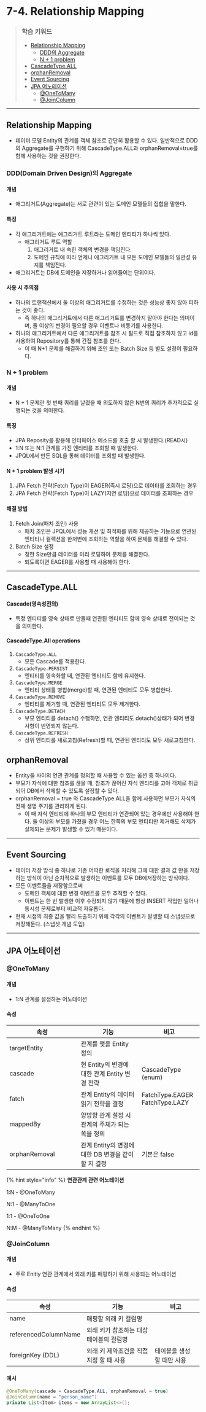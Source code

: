 # 7-4. Relationship Mapping

> ### 학습 키워드
>
> * [Relationship Mapping](7-4.-relationship-mapping.md#relationship-mapping)
>   * [DDD의 Aggregate](7-4.-relationship-mapping.md#ddd-domain-driven-design-aggregate)
>   * [N + 1 problem](7-4.-relationship-mapping.md#n-+-1-problem)
> * [CascadeType.ALL](7-4.-relationship-mapping.md#cascadetype.all)
> * [orphanRemoval](7-4.-relationship-mapping.md#orphanremoval)
> * [Event Sourcing](7-4.-relationship-mapping.md#event-sourcing)
> * [JPA 어노테이션](7-4.-relationship-mapping.md#jpa)
>   * [@OneToMany](7-4.-relationship-mapping.md#onetomany)
>   * [@JoinColumn](7-4.-relationship-mapping.md#joincolumn)

***

## Relationship Mapping

* 데이터 모델 Entity의 관계를 객체 참조로 간단히 활용할 수 있다. 일반적으로 DDD의 Aggregate를 구현하기 위해 CascadeType.ALL과 orphanRemoval=true를 함께 사용하는 것을 권장한다.

### DDD(Domain Driven Design)의 Aggregate

#### 개념

* 애그리거트(Aggregate)는 서로 관련이 있는 도메인 모델들의 집합을 말한다.

#### 특징

* 각 애그리거트에는 애그리거트 루트라는 도메인 엔티티가 하나씩 있다.
  * 애그리거트 루트 역할
    1. 애그리거트 내 속한 객체의 변경을 책임진다.
    2. 도메인 규칙에 따라 언제나 애그리거트 내 모든 도메인 모델들의 일관성 유지를 책임진다.
* 애그리거트는 DB에 도메인을 저장하거나 읽어들이는 단위이다.

#### 사용 시 주의점

* 하나의 트랜잭션에서 둘 이상의 애그리거트를 수정하는 것은 성능상 좋지 않아 피하는 것이 좋다.
  * 즉 하나의 애그리거트에서 다른 애그리거트를 변경하지 말아야 한다는 의미이며, 둘 이상의 변경이 필요할 경우 이벤트나 비동기를 사용한다.
* 하나의 애그리거트에서 다른 애그리거트를 참조 시 필드로 직접 참조하지 않고 id를 사용하여 Repository를 통해 간접 참조를 한다.
  * 이 때 N+1 문제를 해결하기 위해 조인 또는 Batch Size 등 별도 설정이 필요하다.

### N + 1 problem

#### 개념

* N + 1 문제란 첫 번째 쿼리를 날렸을 때 의도하지 않은 N번의 쿼리가 추가적으로 실행되는 것을 의미한다.

#### 특징

* JPA Reposity를 활용해 인터페이스 메소드를 호출 할 시 발생한다.(READ시)
* 1:N 또는 N:1 관계를 가진 엔티티를 조회할 때 발생한다.
* JPQL에서 만든 SQL을 통해 데이터를 조회할 때 발생한다.

#### N + 1 problem 발생 시기

1. JPA Fetch 전략(Fetch Type)이 EAGER(즉시 로딩)으로 데이터를 조회하는 경우
2. JPA Fetch 전략(Fetch Type)이 LAZY(지연 로딩)으로 데이터를 조회하는 경우

#### 해결 방법

1. Fetch Join(패치 조인) 사용&#x20;
   * 패치 조인은 JPQL에서 성능 개선 및 최적화를 위해 제공하는 기능으로 연관된 엔티티나 컬렉션을 한꺼번에 조회하는 역할을 하여 문제를 해결할 수 있다.
2. Batch Size 설정
   * 정한 Size만큼 데이터를 미리 로딩하여 문제를 해결한다.
   * 되도록이면 EAGER를 사용할 때 사용해야 한다.



***

## CascadeType.ALL

#### Cascade(영속성전의)

* 특정 엔티티를 영속 상태로 만들때 연관된 엔티티도 함께 영속 상태로 전이되는 것을 의미한다.

#### CascadeType.All operations

1. `CascadeType.ALL`
   * 모든 Cascade를 적용한다.
2. `CascadeType.PERSIST`
   * 엔티티를 영속화할 때, 연관된 엔티티도 함께 유지한다.
3. `CascadeType.MERGE`
   * 엔티티 상태를 병합(merge)할 때, 연관된 엔티티도 모두 병합한다.
4. `CascadeType.REMOVE`
   * 엔티티를 제거할 때, 연관된 엔티티도 모두 제거한다.
5. `CascadeType.DETACH`
   * 부모 엔티티를 detach() 수행하면, 연관 엔티티도 detach()상태가 되어 변경 사항이 반영되지 않는다.
6. `CascadeType.REFRESH`
   * 상위 엔티티를 새로고침(Refresh)할 때, 연관된 엔티티도 모두 새로고침한다.

## orphanRemoval

* Entity들 사이의 연관 관계를 정의할 때 사용할 수 있는 옵션 중 하나이다.
* 부모가 자식에 대한 참조를 끊을 때, 참조가 끊어진 자식 엔티티를 고아 객체로 취급되어 DB에서 삭제할 수 있도록 설정할 수 있다.
* orphanRemoval = true 와 CascadeType.ALL을 함께 사용하면 부모가 자식의 전체 생명 주기를 관리하게 된다.
  * 이 때 자식 엔티티에 하나의 부모 엔티티가 연관되어 있는 경우에만 사용해야 한다. 둘 이상의 부모를 가졌을 경우 어느 한쪽의 부모 엔티티만 제거해도 삭제가 살제되는 문제가 발생할 수 있기 때문이다.

***

## Event Sourcing

* 데이터 저장 방식 중 하나로 기존 어떠한 로직을 처리해 그에 대한 결과 값 만을 저장하는 방식이 아닌 순차적으로 발생하는 이벤트를 모두 DB에저장하는 방식이다.
* 모든 이벤트들을 저장함으로써&#x20;
  * 도메인 객체에 대한 변경 이벤트를 모두 추적할 수 있다.
  * 이벤트는 한 번 발생한 이후 수정되지 않기 때문에 항상 INSERT 작업만 일어나 동시성 문제로부터 비교적 자유롭다.
* 현재 시점의 최종 값을 빨리 도출하기 위해 각각의 이벤트가 발생할 때 스냅샷으로 저장해둔다. (스냅샷 개념 도입)

***

## JPA 어노테이션

### @OneToMany &#x20;

#### 개념

* 1:N 관계를 설정하는 어노테이션

#### 속성

<table><thead><tr><th width="170">속성</th><th>기능</th><th>비고</th></tr></thead><tbody><tr><td>targetEntity</td><td>관계를 맺을 Entity 정의</td><td></td></tr><tr><td>cascade</td><td>현 Entity의 변경에 대한 관계 Entity 변경 전략</td><td>CascadeType (enum) </td></tr><tr><td>fatch</td><td>관계 Entity의 데이터 읽기 전략을 결정</td><td>FatchType.EAGER<br>FatchType.LAZY</td></tr><tr><td>mappedBy</td><td>양방향 관계 설정 시 관계의 주체가 되는 쪽을 정의</td><td></td></tr><tr><td>orphanRemoval</td><td>관계 Entity의 변경에 대한 DB 변경을 같이할 지 결정</td><td>기본은 false</td></tr></tbody></table>

{% hint style="info" %}
**연관관계 관련 어노테이션**

1:N - @OneToMany&#x20;

N:1 - @ManyToOne&#x20;

1:1 - @OneToOne&#x20;

N:M - @ManyToMany
{% endhint %}

### @JoinColumn&#x20;

#### 개념

* 주로 Enitiy 연관 관계에서 외래 키를 매핑하기 위해 사용되는 어노테이션

#### 속성

| 속성                   | 기능                      | 비고              |
| -------------------- | ----------------------- | --------------- |
| name                 | 매핑할 외래 키 컬럼명            |                 |
| referencedColumnName | 외래 키가 참조하는 대상 테이블의 컬럼명  |                 |
| foreignKey (DDL)     | 외래 키 제약조건을 직접 지정 할 때 사용 | 테이블을 생성 할 때만 사용 |

#### 예시

```java
@OneToMany(cascade = CascadeType.ALL, orphanRemoval = true)
@JoinColumn(name = "person_name")
private List<Item> items = new ArrayList<>();
```
